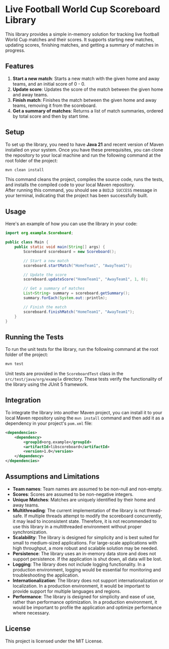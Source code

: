 # Live Football World Cup Scoreboard Library

This library provides a simple in-memory solution for tracking live football World Cup matches and their scores. It supports starting new matches, updating scores, finishing matches, and getting a summary of matches in progress.

## Features

1. **Start a new match**: Starts a new match with the given home and away teams, and an initial score of 0 - 0.
2. **Update score**: Updates the score of the match between the given home and away teams.
3. **Finish match**: Finishes the match between the given home and away teams, removing it from the scoreboard.
4. **Get a summary of matches**: Returns a list of match summaries, ordered by total score and then by start time.

## Setup

To set up the library, you need to have **Java 21** and recent version of Maven installed on your system. Once you have these prerequisites, you can clone the repository to your local machine and run the following command at the root folder of the project:

```bash
mvn clean install
```

This command cleans the project, compiles the source code, runs the tests, and installs the compiled code to your local Maven repository.  
After running this command, you should see a `BUILD SUCCESS` message in your terminal, indicating that the project has been successfully built.

## Usage

Here's an example of how you can use the library in your code:

```java
import org.example.Scoreboard;

public class Main {
    public static void main(String[] args) {
        Scoreboard scoreboard = new Scoreboard();

        // Start a new match
        scoreboard.startMatch("HomeTeam1", "AwayTeam1");

        // Update the score
        scoreboard.updateScore("HomeTeam1", "AwayTeam1", 1, 0);

        // Get a summary of matches
        List<String> summary = scoreboard.getSummary();
        summary.forEach(System.out::println);

        // Finish the match
        scoreboard.finishMatch("HomeTeam1", "AwayTeam1");
    }
}
```

## Running the Tests

To run the unit tests for the library, run the following command at the root folder of the project:

```bash
mvn test
```

Unit tests are provided in the `ScoreboardTest` class in the `src/test/java/org/example` directory. These tests verify the functionality of the library using the JUnit 5 framework.

## Integration

To integrate the library into another Maven project, you can install it to your local Maven repository using the `mvn install` command and then add it as a dependency in your project's `pom.xml` file:

```xml
<dependencies>
    <dependency>
        <groupId>org.example</groupId>
        <artifactId>libscoreboard</artifactId>
        <version>1.0</version>
    </dependency>
</dependencies>
```

## Assumptions and Limitations

- **Team names**: Team names are assumed to be non-null and non-empty.
- **Scores**: Scores are assumed to be non-negative integers.
- **Unique Matches**: Matches are uniquely identified by their home and away teams.
- **Multithreading**: The current implementation of the library is not thread-safe. If multiple threads attempt to modify the scoreboard concurrently, it may lead to inconsistent state. Therefore, it is not recommended to use this library in a multithreaded environment without proper synchronization.
- **Scalability**: The library is designed for simplicity and is best suited for small to medium-sized applications. For large-scale applications with high throughput, a more robust and scalable solution may be needed.
- **Persistence**: The library uses an in-memory data store and does not support persistence. If the application is shut down, all data will be lost.
- **Logging**: The library does not include logging functionality. In a production environment, logging would be essential for monitoring and troubleshooting the application.
- **Internationalization**: The library does not support internationalization or localization. In a production environment, it would be important to provide support for multiple languages and regions.
- **Performance**: The library is designed for simplicity and ease of use, rather than performance optimization. In a production environment, it would be important to profile the application and optimize performance where necessary.

## License

This project is licensed under the MIT License.
